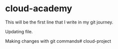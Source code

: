 # cloud-academy
This will be the first line that I write in my git journey.

Updating file.

Making changes with git commands# cloud-project
